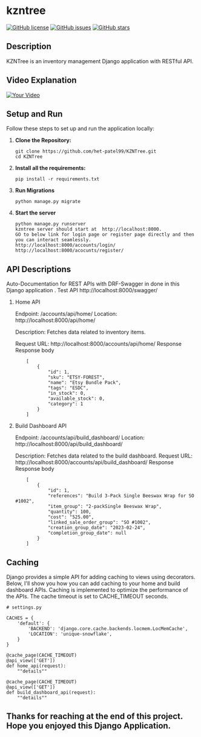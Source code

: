 # kzntree

[![GitHub license](https://img.shields.io/github/license/het-patel99/kzntree)](https://github.com/het-patel99/kzntree/blob/main/LICENSE)
[![GitHub issues](https://img.shields.io/github/issues/het-patel99/kzntree)](https://github.com/het-patel99/kzntree/issues)
[![GitHub stars](https://img.shields.io/github/stars/het-patel99/kzntree)](https://github.com/het-patel99/kzntree/stargazers)

## Description

KZNTree is an inventory management Django application with RESTful API.

## Video Explanation

[![Your Video](https://img.youtube.com/vi/zlDP3ZM8mnA/0.jpg)](https://youtu.be/zlDP3ZM8mnA?si=8w437ir6BBs1kPZL)


## Setup and Run

Follow these steps to set up and run the application locally:

1. **Clone the Repository:**
    ```
    git clone https://github.com/het-patel99/KZNTree.git
    cd KZNTree
    ```
2. **Install all the requirements:**
    ```
    pip install -r requirements.txt
    ```
3. **Run Migrations**
    ```
    python manage.py migrate
    ```
4. **Start the server**
    ```
    python manage.py runserver
    kzntree server should start at  http://localhost:8000.
    GO to below link for login page or register page directly and then you can interact seamlessly.
    http://localhost:8000/accounts/login/
    http://localhost:8000/acocunts/register/
    ```

## API Descriptions

Auto-Documentation for REST APIs with DRF-Swagger in done in this Django application . 
    Test API
    http://localhost:8000/swagger/


1. Home API

    Endpoint: /accounts/api/home/
    Location: http://localhost:8000/api/home/

    Description: Fetches data related to inventory items.

    Request URL: http://localhost:8000/accounts/api/home/
    Response Response body
    ```
        [
            {
                "id": 1,
                "sku": "ETSY-FOREST",
                "name": "Etsy Bundle Pack",
                "tags": "ESDC",
                "in_stock": 0,
                "available_stock": 0,
                "category": 1
            }
        ]
    ```


2. Build Dashboard API
    
    Endpoint: /accounts/api/build_dashboard/
    Location: http://localhost:8000/api/build_dashboard/

    Description: Fetches data related to the build dashboard.
    Request URL: http://localhost:8000/accounts/api/build_dashboard/
    Response Response body
    ```
        [
            {
                "id": 1,
                "references": "Build 3-Pack Single Beeswax Wrap for SO #1002",
                "item_group": "2-packSingle Beeswax Wrap",
                "quantity": 100,
                "cost": "525.00",
                "linked_sale_order_group": "SO #1002",
                "creation_group_date": "2023-02-24",
                "completion_group_date": null
            }
        ]
    ```


## Caching
Django provides a simple API for adding caching to views using decorators. Below, I'll show you how you can add caching to your home and build dashboard APIs. Caching is implemented to optimize the performance of the APIs. The cache timeout is set to CACHE_TIMEOUT seconds.
```
# settings.py

CACHES = {
    'default': {
        'BACKEND': 'django.core.cache.backends.locmem.LocMemCache',
        'LOCATION': 'unique-snowflake',
    }
}
```

```
@cache_page(CACHE_TIMEOUT) 
@api_view(['GET'])
def home_api(request):
    ""details""

@cache_page(CACHE_TIMEOUT)  
@api_view(['GET'])
def build_dashboard_api(request):
    ""details""
```



## Thanks for reaching at the end of this project. Hope you enjoyed this Django Application.